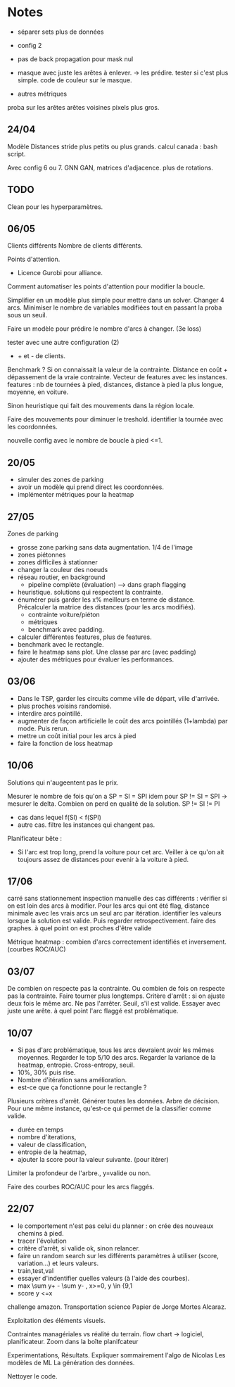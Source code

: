 # Notes

- séparer sets
plus de données
- config 2
- pas de back propagation pour mask nul
- masque avec juste les arêtes à enlever. -> les prédire.
tester si c'est plus simple.
code de couleur sur le masque.

- autres métriques

proba sur les arêtes
arêtes voisines
pixels plus gros.

## 24/04

Modèle Distances
stride plus petits ou plus grands.
calcul canada : bash script.

Avec config 6 ou 7.
GNN
GAN, matrices d'adjacence.
plus de rotations.

## TODO

Clean pour les hyperparamètres.

## 06/05

Clients différents
Nombre de clients différents.

Points d'attention.

- Licence Gurobi pour alliance.

Comment automatiser les points d'attention pour modifier la boucle.

Simplifier en un modèle plus simple pour mettre dans un solver.
Changer 4 arcs. Minimiser le nombre de variables modifiées tout en passant la proba sous un seuil.

Faire un modèle pour prédire le nombre d'arcs à changer. (3e loss)

tester avec une autre configuration (2)

- \+ et - de clients.

Benchmark ? Si on connaissait la valeur de la contrainte. Distance en coût + dépassement de la vraie contrainte.
Vecteur de features avec les instances. features : nb de tournées à pied, distances, distance à pied la plus longue, moyenne, en voiture.

Sinon heuristique qui fait des mouvements dans la région locale.

Faire des mouvements pour diminuer le treshold.
 identifier la tournée avec les coordonnées.

nouvelle config avec le nombre de boucle à pied <=1.

## 20/05

- simuler des zones de parking
- avoir un modèle qui prend direct les coordonnées.
- implémenter métriques pour la heatmap

## 27/05

Zones de parking

- grosse zone parking sans data augmentation. 1/4 de l'image
- zones piétonnes
- zones difficiles à stationner
- changer la couleur des noeuds
- réseau routier, en background
  - pipeline complète (évaluation) --> dans graph flagging
- heuristique. solutions qui respectent la contrainte.
- énumérer puis garder les x% meilleurs en terme de distance. Précalculer la matrice des distances (pour les arcs modifiés).
  - contrainte voiture/piéton
  - métriques
  - benchmark avec padding.
- calculer différentes features, plus de features.
- benchmark avec le rectangle.
- faire le heatmap sans plot. Une classe par arc (avec padding)
- ajouter des métriques pour évaluer les performances.

## 03/06

- Dans le TSP, garder les circuits comme ville de départ, ville d'arrivée.
- plus proches voisins randomisé.
- interdire arcs pointillé.
- augmenter de façon artificielle le coût des arcs pointillés (1+lambda) par mode. Puis rerun.
- mettre un coût initial pour les arcs à pied
- faire la fonction de loss heatmap

## 10/06

Solutions qui n'augeentent pas le prix.

Mesurer le nombre de fois qu'on a SP = SI = SPI
idem pour SP != SI = SPI -> mesurer le delta. Combien on perd en qualité de la solution.
SP != SI != PI

- cas dans lequel f(SI) < f(SPI)
- autre cas.
filtre les instances qui changent pas.

Planificateur bête :

- Si l'arc est trop long, prend la voiture pour cet arc. Veiller à ce qu'on ait toujours assez de distances pour evenir à la voiture à pied.

## 17/06

carré sans stationnement
inspection manuelle des cas différents :  vérifier si on est loin des arcs à modifier.
Pour les arcs qui ont été flag, distance minimale avec les vrais arcs
un seul arc par itération.
identifier les valeurs lorsque la solution est valide. Puis regarder retrospectivement.
faire des graphes.
à quel point on est proches d'être valide

Métrique heatmap : combien d'arcs correctement identifiés et inversement. (courbes ROC/AUC)

## 03/07

De combien on respecte pas la contrainte. Ou combien de fois on respecte pas la contrainte.
Faire tourner plus longtemps.
Critère d'arrêt : si on ajuste deux fois le même arc.
Ne pas l'arrêter. Seuil, s'il est valide.
Essayer avec juste une arête. à quel point l'arc flaggé est problématique.

## 10/07

- Si pas d'arc problématique, tous les arcs devraient avoir les mêmes moyennes. Regarder le top 5/10 des arcs. Regarder la variance de la heatmap, entropie. Cross-entropy, seuil.
- 10%, 30% puis rise.
- Nombre d'itération sans amélioration.
- est-ce que ça fonctionne pour le rectangle ?

Plusieurs critères d'arrêt. Générer toutes les données. Arbre de décision. Pour une même instance, qu'est-ce qui permet de la classifier comme valide.

- durée en temps
- nombre d'iterations,
- valeur de classification,
- entropie de la heatmap,
- ajouter la score pour la valeur suivante. (pour itérer)

Limiter la profondeur de l'arbre., y=valide ou non.

Faire des courbes ROC/AUC pour les arcs flaggés.

## 22/07

- le comportement n'est pas celui du planner : on crée des nouveaux chemins à pied.
- tracer l'évolution
- critère d'arrêt, si valide ok, sinon relancer.
- faire un random search sur les différents paramètres à utiliser (score, variation...) et leurs valeurs.
- train,test,val
- essayer d'indentifier quelles valeurs (à l'aide des courbes).
- max \sum y+ - \sum y- , x>=0, y \in {9,1
- score y <=x

challenge amazon. Transportation science
Papier de Jorge Mortes Alcaraz.

Exploitation des éléments visuels.

Contraintes managériales vs réalité du terrain. flow chart -> logiciel, planificateur.
Zoom dans la boîte planifcateur

Experimentations,
Résultats.
Expliquer sommairement l'algo de Nicolas
Les modèles de ML
La génération des données.

Nettoyer le code.
